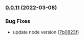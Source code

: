 
### [0.0.11](https://github.com/rogerchi/cdk-s3-bucketreplication/compare/v0.0.10...v0.0.11) (2022-03-08)


### Bug Fixes

* update node version ([7b0823f](https://github.com/rogerchi/cdk-s3-bucketreplication/commit/7b0823f059d5e0860e23274969bcbd0c332b5050))
